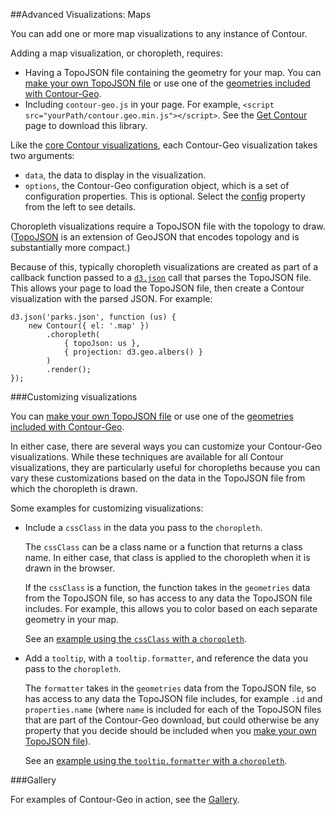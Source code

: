 
##Advanced Visualizations: Maps

You can add one or more map visualizations to any instance of Contour.

Adding a map visualization, or choropleth, requires:

 * Having a TopoJSON file containing the geometry for your map. You can [make your own TopoJSON file](#topojson) or use one of the [geometries included with Contour-Geo](#geo-included). 
 * Including `contour-geo.js` in your page. For example, `<script src="yourPath/contour.geo.min.js"></script>`. See the [Get Contour](get_contour.html) page to download this library.

Like the [core Contour visualizations](#visualizations), each Contour-Geo visualization takes two arguments:

* `data`, the data to display in the visualization. 
* `options`, the Contour-Geo configuration object, which is a set of configuration properties. This is optional. Select the [config](#geo_config/config) property from the left to see details.

Choropleth visualizations require a TopoJSON file with the topology to draw. ([TopoJSON](https://github.com/mbostock/topojson/wiki) is an extension of GeoJSON that encodes topology and is substantially more compact.)

Because of this, typically choropleth visualizations are created as part of a callback function passed to a [`d3.json`](https://github.com/mbostock/d3/wiki/Requests#d3_json) call that parses the TopoJSON file. This allows your page to load the TopoJSON file, then create a Contour visualization with the parsed JSON. For example:

    d3.json('parks.json', function (us) {
    	new Contour({ el: '.map' })
    		.choropleth(
    			{ topoJson: us },
    			{ projection: d3.geo.albers() }
    		)
    		.render();
    });


###Customizing visualizations

You can [make your own TopoJSON file](#topojson) or use one of the [geometries included with Contour-Geo](#geo-included).

In either case, there are several ways you can customize your Contour-Geo visualizations. While these techniques are available for all Contour visualizations, they are particularly useful for choropleths because you can vary these customizations based on the data in the TopoJSON file from which the choropleth is drawn.

Some examples for customizing visualizations:

* Include a `cssClass` in the data you pass to the `choropleth`.

	The `cssClass` can be a class name or a function that returns a class name. In either case, that class is applied to the choropleth when it is drawn in the browser. 
	
	If the `cssClass` is a function, the function takes in the `geometries` data from the TopoJSON file, so has access to any data the TopoJSON file includes. For example, this allows you to color based on each separate geometry in your map. 
	
	See an [example using the `cssClass` with a `choropleth`](gallery.html#/geo).
	
* Add a `tooltip`, with a `tooltip.formatter`, and reference the data you pass to the `choropleth`. 

	The `formatter` takes in the `geometries` data from the TopoJSON file, so has access to any data the TopoJSON file includes, for example `.id` and `properties.name` (where `name` is included for each of the TopoJSON files that are part of the Contour-Geo download, but could otherwise be any property that you decide should be included when you [make your own TopoJSON file](#topojson)). 

	See an [example using the `tooltip.formatter` with a `choropleth`](gallery.html#geo).


###Gallery

For examples of Contour-Geo in action, see the [Gallery](gallery.html#/geo).